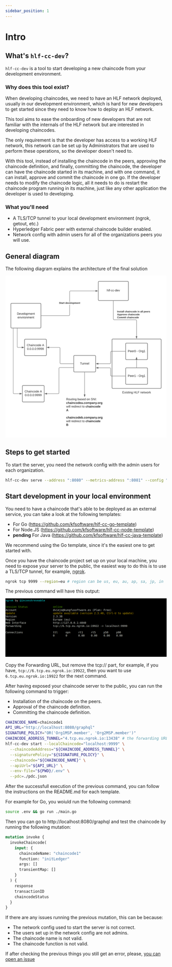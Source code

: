 ```yaml
---
sidebar_position: 1
---
```


# Intro

## What's `hlf-cc-dev`?

`hlf-cc-dev` is a tool to start developing a new chaincode from your development environment.

### Why does this tool exist?

When developing chaincodes, we need to have an HLF network deployed, usually in our development environment, which is hard for new developers to get started since they need to know how to deploy an HLF network.

This tool aims to ease the onboarding of new developers that are not familiar with the internals of the HLF network but are interested in developing chaincodes.

The only requirement is that the developer has access to a working HLF network, this network can be set up by Administrators that are used to perform these operations, so the developer doesn't need to.

With this tool, instead of installing the chaincode in the peers, approving the chaincode definition, and finally, committing the chaincode, the developer can have the chaincode started in its machine, and with one command, it can install, approve and commit the chaincode in one go. If the developer needs to modify the chaincode logic, all it needs to do is restart the chaincode program running in its machine, just like any other application the developer is used to developing.

### What you'll need

- A TLS/TCP tunnel to your local development environment (ngrok, getout, etc.)
- Hyperledger Fabric peer with external chaincode builder enabled.
- Network config with admin users for all of the organizations peers you will use.

## General diagram

The following diagram explains the architecture of the final solution

![Diagram](/img/diagram.png)

## Steps to get started

To start the server, you need the network config with the admin users for each organization.

```bash
hlf-cc-dev serve --address ":8080" --metrics-address ":8081" --config "<PATH_TO_NETWORK_CONFIG>"
```

## Start development in your local environment

You need to have a chaincode that's able to be deployed as an external service, you can take a look at the following templates:

- For Go (https://github.com/kfsoftware/hlf-cc-go-template)
- For Node.JS (https://github.com/kfsoftware/hlf-cc-node-template)
- **pending** For Java (https://github.com/kfsoftware/hlf-cc-java-template)

We recommend using the Go template, since it's the easiest one to get started with.

Once you have the chaincode project set up on your local machine, you need to expose your server to the public, the easiest way to do this is to use a TLS/TCP tunnel, for example, [ngrok](https://ngrok.com/download).

```bash
ngrok tcp 9999 --region=eu # region can be us, eu, au, ap, sa, jp, in
```
The previous command will have this output:

![ngrok](/img/ngrok-tunnel.png)

Copy the Forwarding URL, but remove the tcp:// part, for example, if you have, `tcp://6.tcp.eu.ngrok.io:19922`, then you want to use `6.tcp.eu.ngrok.io:19922` for the next command.

After having exposed your chaincode server to the public, you can run the following command to trigger:

- Installation of the chaincode on the peers.
- Approval of the chaincode definition.
- Committing the chaincode definition.

```bash
CHAINCODE_NAME=chaincode1
API_URL="http://localhost:8080/graphql"
SIGNATURE_POLICY="OR('Org1MSP.member', 'Org2MSP.member')"
CHAINCODE_ADDRESS_TUNNEL="4.tcp.eu.ngrok.io:13438" # the forwarding URL from the previous command
hlf-cc-dev start --localChaincode="localhost:9999" \
  --chaincodeAddress="${CHAINCODE_ADDRESS_TUNNEL}" \
  --signaturePolicy="${SIGNATURE_POLICY}" \
  --chaincode="${CHAINCODE_NAME}" \
  --apiUrl="${API_URL}" \
  --env-file="${PWD}/.env" \
  --pdc=./pdc.json
```

After the successfull execution of the previous command, you can follow the instructions on the README.md for each template.

For example for Go, you woiuld run the following command:

```bash
source .env && go run ./main.go
```

Then you can go to http://localhost:8080/graphql and test the chaincode by running the following mutation:

```graphql
mutation invoke {
  invokeChaincode(
    input: {
      chaincodeName: "chaincode1"
      function: "initLedger"
      args: []
      transientMap: []
    }
  ) {
    response
    transactionID
    chaincodeStatus
  }
}
```

If there are any issues running the previous mutation, this can be because:
- The network config used to start the server is not correct.
- The users set up in the network config are not admins.
- The chaincode name is not valid.
- The chaincode function is not valid.

If after checking the previous things you still get an error, please, [you can open an issue](https://github.com/kfsoftware/hlf-cc-dev/issues/new)

